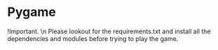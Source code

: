 # Pygame
!Important. \n
Please lookout for the requirements.txt and install all the dependencies and modules before trying to play the game.
